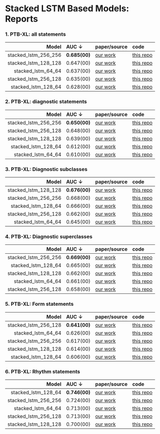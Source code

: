 # Stacked LSTM Based Models: Reports

### 1. PTB-XL: all statements 
 
| Model | AUC &darr; | paper/source | code | 
|---:|:---|:---|:---| 
| stacked_lstm_256_256 | **0.685(00)** | [our work](#) | [this repo](https://github.com/rohitdwivedula/ecg_benchmarking)| 
| stacked_lstm_128_128 | 0.647(00) | [our work](#) | [this repo](https://github.com/rohitdwivedula/ecg_benchmarking)| 
| stacked_lstm_64_64 | 0.637(00) | [our work](#) | [this repo](https://github.com/rohitdwivedula/ecg_benchmarking)| 
| stacked_lstm_256_128 | 0.635(00) | [our work](#) | [this repo](https://github.com/rohitdwivedula/ecg_benchmarking)| 
| stacked_lstm_128_64 | 0.628(00) | [our work](#) | [this repo](https://github.com/rohitdwivedula/ecg_benchmarking)| 

 ### 2. PTB-XL: diagnostic statements 
 
| Model | AUC &darr; | paper/source | code | 
|---:|:---|:---|:---| 
| stacked_lstm_256_256 | **0.650(00)** | [our work](#) | [this repo](https://github.com/rohitdwivedula/ecg_benchmarking)| 
| stacked_lstm_256_128 | 0.648(00) | [our work](#) | [this repo](https://github.com/rohitdwivedula/ecg_benchmarking)| 
| stacked_lstm_128_128 | 0.639(00) | [our work](#) | [this repo](https://github.com/rohitdwivedula/ecg_benchmarking)| 
| stacked_lstm_128_64 | 0.612(00) | [our work](#) | [this repo](https://github.com/rohitdwivedula/ecg_benchmarking)| 
| stacked_lstm_64_64 | 0.610(00) | [our work](#) | [this repo](https://github.com/rohitdwivedula/ecg_benchmarking)| 

 ### 3. PTB-XL: Diagnostic subclasses 
 
| Model | AUC &darr; | paper/source | code | 
|---:|:---|:---|:---| 
| stacked_lstm_128_128 | **0.676(00)** | [our work](#) | [this repo](https://github.com/rohitdwivedula/ecg_benchmarking)| 
| stacked_lstm_256_256 | 0.668(00) | [our work](#) | [this repo](https://github.com/rohitdwivedula/ecg_benchmarking)| 
| stacked_lstm_128_64 | 0.666(00) | [our work](#) | [this repo](https://github.com/rohitdwivedula/ecg_benchmarking)| 
| stacked_lstm_256_128 | 0.662(00) | [our work](#) | [this repo](https://github.com/rohitdwivedula/ecg_benchmarking)| 
| stacked_lstm_64_64 | 0.645(00) | [our work](#) | [this repo](https://github.com/rohitdwivedula/ecg_benchmarking)| 

 ### 4. PTB-XL: Diagnostic superclasses 
 
| Model | AUC &darr; | paper/source | code | 
|---:|:---|:---|:---| 
| stacked_lstm_256_256 | **0.669(00)** | [our work](#) | [this repo](https://github.com/rohitdwivedula/ecg_benchmarking)| 
| stacked_lstm_128_64 | 0.665(00) | [our work](#) | [this repo](https://github.com/rohitdwivedula/ecg_benchmarking)| 
| stacked_lstm_128_128 | 0.662(00) | [our work](#) | [this repo](https://github.com/rohitdwivedula/ecg_benchmarking)| 
| stacked_lstm_64_64 | 0.661(00) | [our work](#) | [this repo](https://github.com/rohitdwivedula/ecg_benchmarking)| 
| stacked_lstm_256_128 | 0.658(00) | [our work](#) | [this repo](https://github.com/rohitdwivedula/ecg_benchmarking)| 

 ### 5. PTB-XL: Form statements 
 
| Model | AUC &darr; | paper/source | code | 
|---:|:---|:---|:---| 
| stacked_lstm_256_128 | **0.641(00)** | [our work](#) | [this repo](https://github.com/rohitdwivedula/ecg_benchmarking)| 
| stacked_lstm_64_64 | 0.626(00) | [our work](#) | [this repo](https://github.com/rohitdwivedula/ecg_benchmarking)| 
| stacked_lstm_256_256 | 0.617(00) | [our work](#) | [this repo](https://github.com/rohitdwivedula/ecg_benchmarking)| 
| stacked_lstm_128_128 | 0.614(00) | [our work](#) | [this repo](https://github.com/rohitdwivedula/ecg_benchmarking)| 
| stacked_lstm_128_64 | 0.606(00) | [our work](#) | [this repo](https://github.com/rohitdwivedula/ecg_benchmarking)| 

 ### 6. PTB-XL: Rhythm statements 
 
| Model | AUC &darr; | paper/source | code | 
|---:|:---|:---|:---| 
| stacked_lstm_128_64 | **0.746(00)** | [our work](#) | [this repo](https://github.com/rohitdwivedula/ecg_benchmarking)| 
| stacked_lstm_256_256 | 0.724(00) | [our work](#) | [this repo](https://github.com/rohitdwivedula/ecg_benchmarking)| 
| stacked_lstm_64_64 | 0.713(00) | [our work](#) | [this repo](https://github.com/rohitdwivedula/ecg_benchmarking)| 
| stacked_lstm_256_128 | 0.713(00) | [our work](#) | [this repo](https://github.com/rohitdwivedula/ecg_benchmarking)| 
| stacked_lstm_128_128 | 0.700(00) | [our work](#) | [this repo](https://github.com/rohitdwivedula/ecg_benchmarking)| 